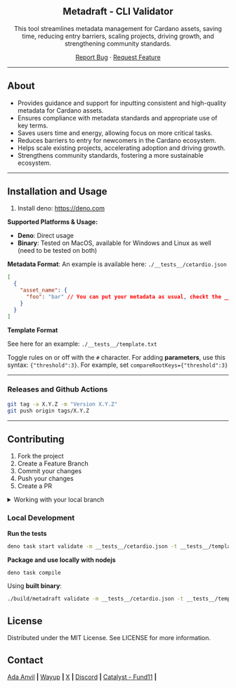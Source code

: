 <div align="center">

<h2>Metadraft - CLI Validator</h2>

<p>This tool streamlines metadata management for Cardano assets, saving time, reducing entry barriers, scaling projects, driving growth, and strengthening community standards.</p>

<p align="center">
  <a href="https://github.com/Cardano-Forge/MetaDraft/issues">Report Bug</a>
  ·
  <a href="https://github.com/Cardano-Forge/MetaDraft/issues">Request Feature</a>
</p>
</div>

---

## About

- Provides guidance and support for inputting consistent and high-quality metadata for Cardano assets.
- Ensures compliance with metadata standards and appropriate use of key terms.
- Saves users time and energy, allowing focus on more critical tasks.
- Reduces barriers to entry for newcomers in the Cardano ecosystem.
- Helps scale existing projects, accelerating adoption and driving growth.
- Strengthens community standards, fostering a more sustainable ecosystem.

---

## Installation and Usage

1. Install deno: https://deno.com

**Supported Platforms & Usage:**
- **Deno**: Direct usage
- **Binary**: Tested on MacOS, available for Windows and Linux as well (need to be tested on both)

**Metadata Format**:
An example is available here: `./__tests__/cetardio.json`

```json
[
  {
    "asset_name": {
      "foo": "bar" // You can put your metadata as usual, checkt the __tests__ directory to get some examples
    }
  }
]
```

**Template Format**

See here for an example: `./__tests__/template.txt`

Toggle rules on or off with the `#` character.
For adding **parameters**, use this syntax: `{"threshold":3}`. For example, set `compareRootKeys={"threshold":3}`

---

### Releases and Github Actions

```bash
git tag -a X.Y.Z -m "Version X.Y.Z"
git push origin tags/X.Y.Z
```

---

## Contributing

1. Fork the project
2. Create a Feature Branch
3. Commit your changes
4. Push your changes
5. Create a PR

<details>
<summary>Working with your local branch</summary>

**Branch Checkout:**

```bash
git checkout -b <feature|fix|release|chore|hotfix>/prefix-name
```

> Your branch name must starts with [feature|fix|release|chore|hotfix] and use a / before the name;
> Use hyphens as separator;
> The prefix correspond to your Kanban tool id (e.g. abc-123)

**Keep your branch synced:**

```bash
git fetch origin
git rebase origin/master
```

**Commit your changes:**

```bash
git add .
git commit -m "<feat|ci|test|docs|build|chore|style|refactor|perf|BREAKING CHANGE>: commit message"
```

> Follow this convention commitlint for your commit message structure

**Push your changes:**

```bash
git push origin <feature|fix|release|chore|hotfix>/prefix-name
```

**Examples:**

```bash
git checkout -b release/v1.15.5
git checkout -b feature/abc-123-something-awesome
git checkout -b hotfix/abc-432-something-bad-to-fix
```

```bash
git commit -m "docs: added awesome documentation"
git commit -m "feat: added new feature"
git commit -m "test: added tests"
```

</details>

### Local Development

**Run the tests**
```bash
deno task start validate -m __tests__/cetardio.json -t __tests__/template.txt
```

**Package and use locally with nodejs**
```bash
deno task compile
```

Using **built binary**:
```bash
./build/metadraft validate -m __tests__/cetardio.json -t __tests__/template.txt
```

## License

Distributed under the MIT License. See LICENSE for more information.

## Contact

<div>
<a href="https://ada-anvil.io" target="_blank">Ada Anvil</a>
<b> | </b>
<a href="https://www.wayup.io" target="_blank">Wayup</a>
<b> | </b>
<a href="https://x.com/ada_anvil" target="_blank">X</a>
<b> | </b>
<a href="https://discord.gg/RN4D7wzc" target="_blank">Discord</a>
<b> | </b>
<a href="https://projectcatalyst.io/funds/11/cardano-open-developers/anvil-open-source-metadata-validator" target="_blank">Catalyst - Fund11</a>
<b> | </b>
</div>
